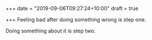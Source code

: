 +++
date = "2019-09-06T09:27:24+10:00"
draft = true

+++
Feeling bad after doing something wrong is step one. 

Doing something about it is step two. 